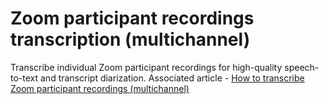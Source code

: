 # Zoom participant recordings transcription (multichannel)

Transcribe individual Zoom participant recordings for high-quality speech-to-text and transcript diarization. Associated article - [How to transcribe Zoom participant recordings (multichannel)](https://www.assemblyai.com/blog/transcribe-multichannel-zoom/)
